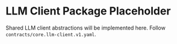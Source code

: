 # LLM Client Package Placeholder

Shared LLM client abstractions will be implemented here. Follow
`contracts/core.llm-client.v1.yaml`.
